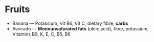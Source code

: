 # Fruits

* Banana — Potassium, Vit B6, Vit C, dietary fibre, **carbs**
* Avocado — **Monounsaturated fats** (oleic acid), fiber, potassium, Vitamins B9, K, E, C, B5, B6
